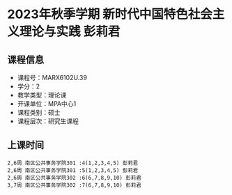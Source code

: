 # 2023年秋季学期 新时代中国特色社会主义理论与实践 彭莉君






## 课程信息

- 课程号：MARX6102U.39
- 学分：2
- 教学类型：理论课
- 开课单位：MPA中心1
- 课程类别：硕士
- 课程层次：研究生课程

## 上课时间

```
2,6周 南区公共事务学院301 :4(1,2,3,4,5) 彭莉君
2,6周 南区公共事务学院301 :5(1,2,3,4,5) 彭莉君
2,6周 南区公共事务学院302 :6(6,7,8,9,10) 彭莉君
3,7周 南区公共事务学院302 :7(6,7,8,9,10) 彭莉君
```

